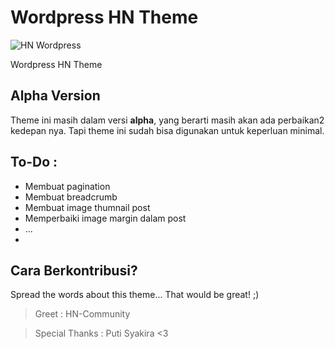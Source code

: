 Wordpress HN Theme
=====

![HN Wordpress](http://i57.tinypic.com/142wl14.jpg "HN Wordpress")

Wordpress HN Theme

## Alpha Version

Theme ini masih dalam versi **alpha**, yang berarti masih akan ada perbaikan2 kedepan nya. Tapi theme ini sudah bisa digunakan untuk keperluan minimal.

## To-Do :

- Membuat pagination
- Membuat breadcrumb
- Membuat image thumnail post
- Memperbaiki image margin dalam post
- ...
- 
## Cara Berkontribusi?

Spread the words about this theme... That would be great! ;)


> Greet : HN-Community

> Special Thanks : Puti Syakira  <3
